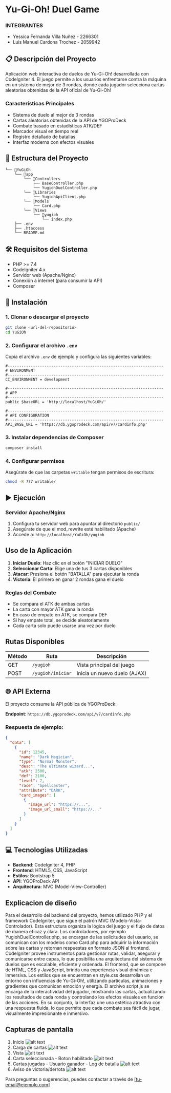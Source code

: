 # Yu-Gi-Oh! Duel Game
### INTEGRANTES
- Yessica Fernanda Villa Nuñez - 2266301
- Luis Manuel Cardona Trochez - 2059942

## 📋 Descripción del Proyecto

Aplicación web interactiva de duelos de Yu-Gi-Oh! desarrollada con CodeIgniter 4. El juego permite a los usuarios enfrentarse contra la máquina en un sistema de mejor de 3 rondas, donde cada jugador selecciona cartas aleatorias obtenidas de la API oficial de Yu-Gi-Oh!

### Características Principales

- Sistema de duelo al mejor de 3 rondas
- Cartas aleatorias obtenidas de la API de YGOProDeck
- Combate basado en estadísticas ATK/DEF
- Marcador visual en tiempo real
- Registro detallado de batallas
- Interfaz moderna con efectos visuales

## 📁 Estructura del Proyecto

```
└── 📁YuGiOh
    └── 📁app
        └── 📁Controllers
            ├── BaseController.php
            └── YugiohDuelController.php
        └── 📁Libraries
            └── YugiohApiClient.php
        └── 📁Models
            └── Card.php
        └── 📁Views
            └── 📁yugioh
                └── index.php
    ├── .env
    ├── .htaccess
    └── README.md
```

## 🛠️ Requisitos del Sistema

- PHP >= 7.4
- CodeIgniter 4.x
- Servidor web (Apache/Nginx)
- Conexión a internet (para consumir la API)
- Composer

## 🚀 Instalación

### 1. Clonar o descargar el proyecto

```bash
git clone <url-del-repositorio>
cd YuGiOh
```

### 2. Configurar el archivo `.env`

Copia el archivo `.env` de ejemplo y configura las siguientes variables:

```env
#--------------------------------------------------------------------
# ENVIRONMENT
#--------------------------------------------------------------------
CI_ENVIRONMENT = development

#--------------------------------------------------------------------
# APP
#--------------------------------------------------------------------
public $baseURL = 'http://localhost/YuGiOh/'

#--------------------------------------------------------------------
# API CONFIGURATION
#--------------------------------------------------------------------
API_BASE_URL = 'https://db.ygoprodeck.com/api/v7/cardinfo.php'
```

### 3. Instalar dependencias de Composer

```bash
composer install
```

### 4. Configurar permisos

Asegúrate de que las carpetas `writable` tengan permisos de escritura:

```bash
chmod -R 777 writable/
```

## ▶️ Ejecución

###  Servidor Apache/Nginx

1. Configura tu servidor web para apuntar al directorio `public/`
2. Asegúrate de que el mod_rewrite esté habilitado (Apache)
3. Accede a: `http://localhost/YuGiOh/yugioh`

## Uso de la Aplicación

1. **Iniciar Duelo**: Haz clic en el botón "INICIAR DUELO"
2. **Seleccionar Carta**: Elige una de tus 3 cartas disponibles
3. **Atacar**: Presiona el botón "BATALLA" para ejecutar la ronda
4. **Victoria**: El primero en ganar 2 rondas gana el duelo

### Reglas del Combate

- Se compara el ATK de ambas cartas
- La carta con mayor ATK gana la ronda
- En caso de empate en ATK, se compara DEF
- Si hay empate total, se decide aleatoriamente
- Cada carta solo puede usarse una vez por duelo


## Rutas Disponibles

| Método | Ruta | Descripción |
|--------|------|-------------|
| GET | `/yugioh` | Vista principal del juego |
| POST | `/yugioh/iniciar` | Inicia un nuevo duelo (AJAX) |

## 🌐 API Externa

El proyecto consume la API pública de YGOProDeck:

**Endpoint**: `https://db.ygoprodeck.com/api/v7/cardinfo.php`

### Respuesta de ejemplo:
```json
{
  "data": [
    {
      "id": 12345,
      "name": "Dark Magician",
      "type": "Normal Monster",
      "desc": "The ultimate wizard...",
      "atk": 2500,
      "def": 2100,
      "level": 7,
      "race": "Spellcaster",
      "attribute": "DARK",
      "card_images": [
        {
          "image_url": "https://...",
          "image_url_small": "https://..."
        }
      ]
    }
  ]
}
```

## 💻 Tecnologías Utilizadas

- **Backend**: CodeIgniter 4, PHP
- **Frontend**: HTML5, CSS, JavaScript 
- **Estilos**: Bootstrap 5
- **API**: YGOProDeck API
- **Arquitectura**: MVC (Model-View-Controller)


## Explicacion de diseño
Para el desarrollo del backend del proyecto, hemos utilizado PHP y el framework CodeIgniter, que sigue el patrón MVC (Modelo-Vista-Controlador).  Esta estructura organiza la lógica del juego y el flujo de datos de manera eficaz y clara.  Los controladores, por ejemplo YugiohDuelController.php, se encargan de las solicitudes del usuario, se comunican con los modelos como Card.php para adquirir la información sobre las cartas y retornan respuestas en formato JSON al frontend.  CodeIgniter provee instrumentos para gestionar rutas, validar, asegurar y comunicarse entre capas, lo que posibilita una arquitectura del sistema de duelos que es escalable, eficiente y ordenada.
El frontend, que se compone de HTML, CSS y JavaScript, brinda una experiencia visual dinámica e inmersiva.  Los estilos que se encuentran en style.css desarrollan un entorno con influencias de Yu-Gi-Oh!, utilizando partículas, animaciones y gradientes que comunican emoción y energía.  El archivo script.js se encarga de la interactividad del jugador, mostrando las cartas, actualizando los resultados de cada ronda y controlando los efectos visuales en función de las acciones.  En su conjunto, la interfaz une una estética atractiva con una respuesta fluida, lo que permite que cada combate sea fácil de jugar, visualmente impresionante e inmersivo.

## Capturas de pantalla
1. Inicio
![alt text](image.png)
2. Carga de cartas
![alt text](image-1.png)
3. Vista
![alt text](image-2.png)
4. Carta seleccionada - Boton habilitado
![alt text](image-3.png)
5. Cartas jugadas - Usuario ganador - Log de batalla
![alt text](image-4.png)
6. Aviso de victoria/derrota
![alt text](image-5.png)


Para preguntas o sugerencias, puedes contactar a través de [tu-email@ejemplo.com]
